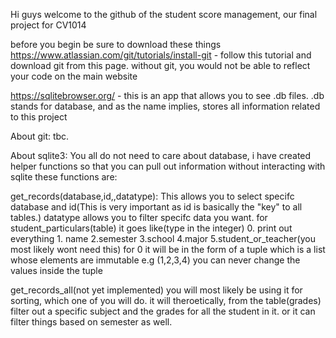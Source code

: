 Hi guys welcome to the github of the student score management, our final project for CV1014

before you begin be sure to download these things
https://www.atlassian.com/git/tutorials/install-git - follow this tutorial and download git from this page. without git, you would not be able to reflect your code on the main website

https://sqlitebrowser.org/ - this is an app that allows you to see .db files. .db stands for database, and as the name implies, stores all information related to this project

About git:
tbc.

About sqlite3:
You all do not need to care about database, i have created helper functions so that you can pull out information without interacting with sqlite
these functions are:

get_records(database,id,,datatype): This allows you to select specifc database and id(This is very important as id is basically the "key" to all tables.)
datatype allows you to filter specifc data you want. for student_particulars(table) it goes like(type in the integer) 0. print out everything 1. name  2.semester 3.school 4.major 5.student_or_teacher(you most likely wont need this)
for 0 it will be in the form of a tuple which is a list whose elements are immutable e.g (1,2,3,4) you can never change the values inside the tuple

get_records_all(not yet implemented) you will most likely be using it for sorting, which one of you will do. it will theroetically, from the table(grades)
filter out a specific subject and the grades for all the student in it. or it can filter things based on semester as well.
